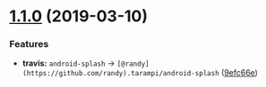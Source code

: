# [1.1.0](https://github.com/randytarampi/android-splash/compare/v1.0.2...v1.1.0) (2019-03-10)


### Features

* **travis:** `android-splash` -> `[@randy](https://github.com/randy).tarampi/android-splash` ([9efc66e](https://github.com/randytarampi/android-splash/commit/9efc66e))
